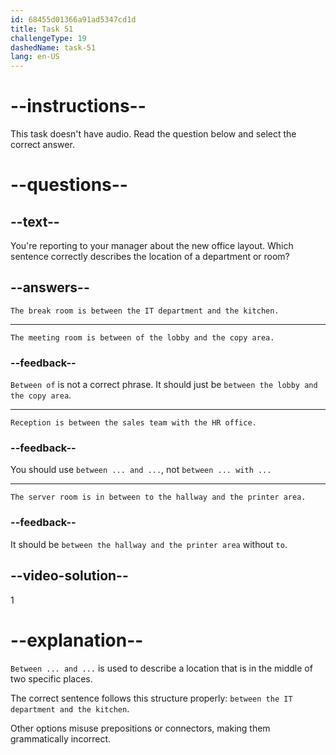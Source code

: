 ```yaml
---
id: 68455d01366a91ad5347cd1d
title: Task 51
challengeType: 19
dashedName: task-51
lang: en-US
---
```


# --instructions--

This task doesn't have audio. Read the question below and select the correct answer.

# --questions--

## --text--

You're reporting to your manager about the new office layout. Which sentence correctly describes the location of a department or room?

## --answers--

`The break room is between the IT department and the kitchen.`

---

`The meeting room is between of the lobby and the copy area.`

### --feedback--

`Between of` is not a correct phrase. It should just be `between the lobby and the copy area`.

---

`Reception is between the sales team with the HR office.`

### --feedback--

You should use `between ... and ...`, not `between ... with ...`

---

`The server room is in between to the hallway and the printer area.`

### --feedback--

It should be `between the hallway and the printer area` without `to`.

## --video-solution--

1

# --explanation--

`Between ... and ...` is used to describe a location that is in the middle of two specific places.

The correct sentence follows this structure properly: `between the IT department and the kitchen`.

Other options misuse prepositions or connectors, making them grammatically incorrect.
